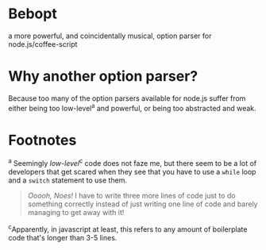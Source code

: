 # Bebopt
a more powerful, and coincidentally musical, option parser for node.js/coffee-script

# Why another option parser?
Because too many of the option parsers available for node.js suffer from either being too low-level<sup>a</sup> and powerful, or being too abstracted and weak.


# Footnotes
<sup>a</sup>
Seemingly *low-level*<sup>c</sup> code does not faze me, but there seem to be a lot of developers that get scared when they see that you have to use a `while` loop and a `switch` statement to use them.
> *Ooooh, Noes!*  I have to write three more lines of code just to do something correctly instead of just writing one line of code and barely managing to get away with it!

<sup>c</sup>Apparently, in javascript at least, this refers to any amount of boilerplate code that's longer than 3-5 lines.
